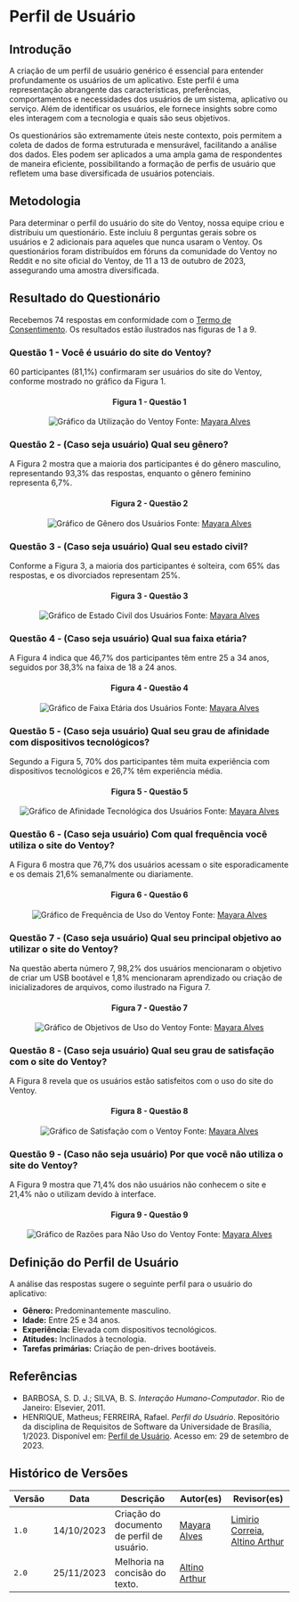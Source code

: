 # Perfil de Usuário

## Introdução
A criação de um perfil de usuário genérico é essencial para entender profundamente os usuários de um aplicativo. Este perfil é uma representação abrangente das características, preferências, comportamentos e necessidades dos usuários de um sistema, aplicativo ou serviço. Além de identificar os usuários, ele fornece insights sobre como eles interagem com a tecnologia e quais são seus objetivos.

Os questionários são extremamente úteis neste contexto, pois permitem a coleta de dados de forma estruturada e mensurável, facilitando a análise dos dados. Eles podem ser aplicados a uma ampla gama de respondentes de maneira eficiente, possibilitando a formação de perfis de usuário que refletem uma base diversificada de usuários potenciais.

## Metodologia
Para determinar o perfil do usuário do site do Ventoy, nossa equipe criou e distribuiu um questionário. Este incluiu 8 perguntas gerais sobre os usuários e 2 adicionais para aqueles que nunca usaram o Ventoy. Os questionários foram distribuídos em fóruns da comunidade do Ventoy no Reddit e no site oficial do Ventoy, de 11 a 13 de outubro de 2023, assegurando uma amostra diversificada.

## Resultado do Questionário
Recebemos 74 respostas em conformidade com o [Termo de Consentimento](termoConsertimento.pdf). Os resultados estão ilustrados nas figuras de 1 a 9.

### Questão 1 - Você é usuário do site do Ventoy?
60 participantes (81,1%) confirmaram ser usuários do site do Ventoy, conforme mostrado no gráfico da Figura 1.

<center>

#### Figura 1 - Questão 1
![Gráfico da Utilização do Ventoy](../assets/Grafico-1.PNG)
Fonte: [Mayara Alves](https://github.com/Mayara-tech)

</center>

### Questão 2 - (Caso seja usuário) Qual seu gênero?
A Figura 2 mostra que a maioria dos participantes é do gênero masculino, representando 93,3% das respostas, enquanto o gênero feminino representa 6,7%.

<center>

#### Figura 2 - Questão 2
![Gráfico de Gênero dos Usuários](../assets/Grafico-2.PNG)
Fonte: [Mayara Alves](https://github.com/Mayara-tech)

</center>

### Questão 3 - (Caso seja usuário) Qual seu estado civil?
Conforme a Figura 3, a maioria dos participantes é solteira, com 65% das respostas, e os divorciados representam 25%.

<center>

#### Figura 3 - Questão 3
![Gráfico de Estado Civil dos Usuários](../assets/Grafico-3.PNG)
Fonte: [Mayara Alves](https://github.com/Mayara-tech)

</center>

### Questão 4 - (Caso seja usuário) Qual sua faixa etária?
A Figura 4 indica que 46,7% dos participantes têm entre 25 a 34 anos, seguidos por 38,3% na faixa de 18 a 24 anos.

<center>

#### Figura 4 - Questão 4
![Gráfico de Faixa Etária dos Usuários](../assets/Grafico-4.PNG)
Fonte: [Mayara Alves](https://github.com/Mayara-tech)

</center>

### Questão 5 - (Caso seja usuário) Qual seu grau de afinidade com dispositivos tecnológicos?
Segundo a Figura 5, 70% dos participantes têm muita experiência com dispositivos tecnológicos e 26,7% têm experiência média.

<center>

#### Figura 5 - Questão 5
![Gráfico de Afinidade Tecnológica dos Usuários](../assets/Grafico-5.PNG)
Fonte: [Mayara Alves](https://github.com/Mayara-tech)

</center>

### Questão 6 - (Caso seja usuário) Com qual frequência você utiliza o site do Ventoy?
A Figura 6 mostra que 76,7% dos usuários acessam o site esporadicamente e os demais 21,6% semanalmente ou diariamente.

<center>

#### Figura 6 - Questão 6
![Gráfico de Frequência de Uso do Ventoy](../assets/Grafico-6.PNG)
Fonte: [Mayara Alves](https://github.com/Mayara-tech)

</center>

### Questão 7 - (Caso seja usuário) Qual seu principal objetivo ao utilizar o site do Ventoy?
Na questão aberta número 7, 98,2% dos usuários mencionaram o objetivo de criar um USB bootável e 1,8% mencionaram aprendizado ou criação de inicializadores de arquivos, como ilustrado na Figura 7.

<center>

#### Figura 7 - Questão 7
![Gráfico de Objetivos de Uso do Ventoy](../assets/Grafico-7.PNG)
Fonte: [Mayara Alves](https://github.com/Mayara-tech)

</center>

### Questão 8 - (Caso seja usuário) Qual seu grau de satisfação com o site do Ventoy?
A Figura 8 revela que os usuários estão satisfeitos com o uso do site do Ventoy.

<center>

#### Figura 8 - Questão 8
![Gráfico de Satisfação com o Ventoy](../assets/Grafico-8.PNG)
Fonte: [Mayara Alves](https://github.com/Mayara-tech)

</center>

### Questão 9 - (Caso não seja usuário) Por que você não utiliza o site do Ventoy?
A Figura 9 mostra que 71,4% dos não usuários não conhecem o site e 21,4% não o utilizam devido à interface.

<center>

#### Figura 9 - Questão 9
![Gráfico de Razões para Não Uso do Ventoy](../assets/Grafico-9.PNG)
Fonte: [Mayara Alves](https://github.com/Mayara-tech)

</center>

## Definição do Perfil de Usuário
A análise das respostas sugere o seguinte perfil para o usuário do aplicativo:
- **Gênero:** Predominantemente masculino.
- **Idade:** Entre 25 e 34 anos.
- **Experiência:** Elevada com dispositivos tecnológicos.
- **Atitudes:** Inclinados à tecnologia.
- **Tarefas primárias:** Criação de pen-drives bootáveis.

## Referências
- BARBOSA, S. D. J.; SILVA, B. S. *Interação Humano-Computador*. Rio de Janeiro: Elsevier, 2011.
- HENRIQUE, Matheus; FERREIRA, Rafael. *Perfil do Usuário*. Repositório da disciplina de Requisitos de Software da Universidade de Brasília, 1/2023. Disponível em: [Perfil de Usuário](https://requisitos-de-software.github.io/2023.1-BilheteriaDigital/elicitacao/perfil_de_usuario/). Acesso em: 29 de setembro de 2023.

## Histórico de Versões
| Versão |    Data    | Descrição                         | Autor(es)                                           | Revisor(es)                                             |
|--------|------------|-----------------------------------|-----------------------------------------------------|---------------------------------------------------------|
| `1.0`  | 14/10/2023 | Criação do documento de perfil de usuário. | [Mayara Alves](https://github.com/Mayara-tech) | [Limirio Correia](https://github.com/LimirioGuimaraes), [Altino Arthur](https://github.com/arthurrochamoreira) |
| `2.0`  | 25/11/2023 | Melhoria na concisão do texto. | [Altino Arthur](https://github.com/arthurrochamoreira) |
